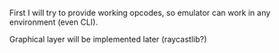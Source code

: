 First I will try to provide working opcodes, so emulator can work in any environment (even CLI).

Graphical layer will be implemented later (raycastlib?)
